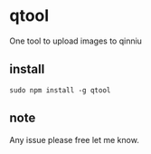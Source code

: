 # qtool

One tool to upload images to qinniu

## install
```
sudo npm install -g qtool
```

## note
Any issue please free let me know.

